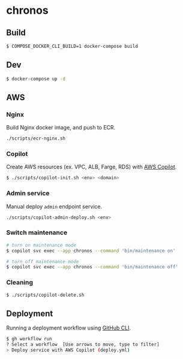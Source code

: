 # chronos

## Build

```sh
$ COMPOSE_DOCKER_CLI_BUILD=1 docker-compose build
```

## Dev

```sh
$ docker-compose up -d
```

## AWS

### Nginx

Build Nginx docker image, and push to ECR.

```sh
./scripts/ecr-nginx.sh
```

### Copilot

Create AWS resources (ex. VPC, ALB, Farge, RDS) with [AWS Copilot](https://aws.github.io/copilot-cli/).

```sh
$ ./scripts/copilot-init.sh <env> <domain>
```

### Admin service

Manual deploy `admin` endpoint service.

```sh
./scripts/copilot-admin-deploy.sh <env>
```

### Switch maintenance

```sh
# turn on maintenance mode
$ copilot svc exec --app chronos --command 'bin/maintenance on'

# turn off maintenance mode
$ copilot svc exec --app chronos --command 'bin/maintenance off'
```

### Cleaning

```sh
$ ./scripts/copilot-delete.sh
```

## Deployment

Running a deployment workflow using [GitHub CLI](https://cli.github.com/).

```sh
$ gh workflow run
? Select a workflow  [Use arrows to move, type to filter]
> Deploy service with AWS Copilot (deploy.yml)
```
